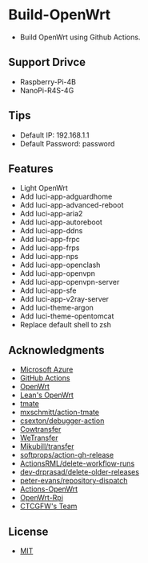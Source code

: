 # Build-OpenWrt

- Build OpenWrt using Github Actions.

## Support Drivce

- Raspberry-Pi-4B
- NanoPi-R4S-4G

## Tips

- Default IP: 192.168.1.1
- Default Password: password

## Features

- Light OpenWrt
- Add luci-app-adguardhome
- Add luci-app-advanced-reboot
- Add luci-app-aria2
- Add luci-app-autoreboot
- Add luci-app-ddns
- Add luci-app-frpc
- Add luci-app-frps
- Add luci-app-nps
- Add luci-app-openclash
- Add luci-app-openvpn
- Add luci-app-openvpn-server
- Add luci-app-sfe
- Add luci-app-v2ray-server
- Add luci-theme-argon
- Add luci-theme-opentomcat
- Replace default shell to zsh

## Acknowledgments

- [Microsoft Azure](https://azure.microsoft.com)
- [GitHub Actions](https://github.com/features/actions)
- [OpenWrt](https://github.com/openwrt/openwrt)
- [Lean's OpenWrt](https://github.com/coolsnowwolf/lede)
- [tmate](https://github.com/tmate-io/tmate)
- [mxschmitt/action-tmate](https://github.com/mxschmitt/action-tmate)
- [csexton/debugger-action](https://github.com/csexton/debugger-action)
- [Cowtransfer](https://cowtransfer.com)
- [WeTransfer](https://wetransfer.com/)
- [Mikubill/transfer](https://github.com/Mikubill/transfer)
- [softprops/action-gh-release](https://github.com/softprops/action-gh-release)
- [ActionsRML/delete-workflow-runs](https://github.com/ActionsRML/delete-workflow-runs)
- [dev-drprasad/delete-older-releases](https://github.com/dev-drprasad/delete-older-releases)
- [peter-evans/repository-dispatch](https://github.com/peter-evans/repository-dispatch)
- [Actions-OpenWrt](https://github.com/P3TERX/Actions-OpenWrt.git)
- [OpenWrt-Rpi](https://github.com/SuLingGG/OpenWrt-Rpi.git)
- [CTCGFW's Team](https://github.com/project-openwrt)

## License

- [MIT](https://github.com/P3TERX/Actions-OpenWrt/blob/main/LICENSE)
